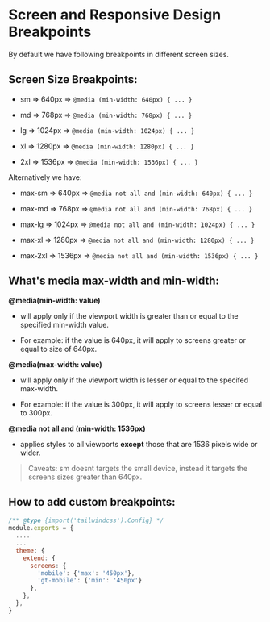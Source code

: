 # Screen and Responsive Design Breakpoints

By default we have following breakpoints in different screen sizes.

## Screen Size Breakpoints:

- sm => 640px => ``@media (min-width: 640px) { ... }``

- md => 768px => ``@media (min-width: 768px) { ... }``

- lg => 1024px => ``@media (min-width: 1024px) { ... }``

- xl => 1280px => ``@media (min-width: 1280px) { ... }``

- 2xl => 1536px => ``@media (min-width: 1536px) { ... }``

Alternatively we have:

- max-sm => 640px => ``@media not all and (min-width: 640px) { ... }``

- max-md => 768px => ``@media not all and (min-width: 768px) { ... }``

- max-lg => 1024px => ``@media not all and (min-width: 1024px) { ... }``

- max-xl => 1280px => ``@media not all and (min-width: 1280px) { ... }``

- max-2xl => 1536px => ``@media not all and (min-width: 1536px) { ... }``



## What's media max-width and min-width:

**@media(min-width: value)**

- will apply only if the viewport width is greater than or equal to the specified min-width value.

- For example: if the value is 640px, it will apply to screens greater or equal to size of 640px.


**@media(max-width: value)**

- will apply only if the viewport width is lesser or equal to the specifed max-width.

- For example: if the value is 300px, it will apply to screens lesser or equal to 300px.


**@media not all and (min-width: 1536px)**

- applies styles to all viewports **except** those that are 1536 pixels wide or wider.

> Caveats: sm doesnt targets the small device, instead it targets the screens sizes greater than 640px.


## How to add custom breakpoints:

```js
/** @type {import('tailwindcss').Config} */
module.exports = {
  ....
  ...
  theme: {
    extend: {
      screens: {
        'mobile': {'max': '450px'},
        'gt-mobile': {'min': '450px'}
      },
    },
  },
}
```

